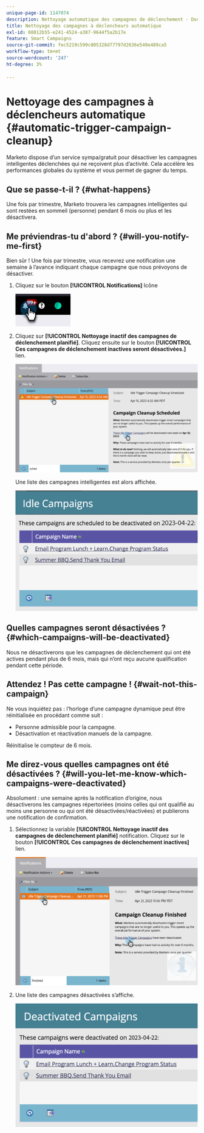 ```yaml
---
unique-page-id: 1147074
description: Nettoyage automatique des campagnes de déclenchement - Documents Marketo - Documentation du produit
title: Nettoyage des campagnes à déclencheurs automatique
exl-id: 08012b55-e241-4524-a387-9644f5a2b17e
feature: Smart Campaigns
source-git-commit: fec5219c599c805328d77797d2636e549e489ca5
workflow-type: tm+mt
source-wordcount: '247'
ht-degree: 3%

---
```


# Nettoyage des campagnes à déclencheurs automatique {#automatic-trigger-campaign-cleanup}

Marketo dispose d’un service sympa/gratuit pour désactiver les campagnes intelligentes déclenchées qui ne reçoivent plus d’activité. Cela accélère les performances globales du système et vous permet de gagner du temps.

## Que se passe-t-il ? {#what-happens}

Une fois par trimestre, Marketo trouvera les campagnes intelligentes qui sont restées en sommeil (personne) pendant 6 mois ou plus et les désactivera.

## Me préviendras-tu d&#39;abord ? {#will-you-notify-me-first}

Bien sûr ! Une fois par trimestre, vous recevrez une notification une semaine à l’avance indiquant chaque campagne que nous prévoyons de désactiver.

1. Cliquez sur le bouton **[!UICONTROL Notifications]** Icône

   ![](assets/automatic-trigger-campaign-cleanup-1.png)

1. Cliquez sur **[!UICONTROL Nettoyage inactif des campagnes de déclenchement planifié]**. Cliquez ensuite sur le bouton **[!UICONTROL Ces campagnes de déclenchement inactives seront désactivées.]** lien.

   ![](assets/automatic-trigger-campaign-cleanup-2.png)

   Une liste des campagnes intelligentes est alors affichée.

   ![](assets/automatic-trigger-campaign-cleanup-3.png)

## Quelles campagnes seront désactivées ? {#which-campaigns-will-be-deactivated}

Nous ne désactiverons que les campagnes de déclenchement qui ont été actives pendant plus de 6 mois, mais qui n’ont reçu aucune qualification pendant cette période.

## Attendez ! Pas cette campagne ! {#wait-not-this-campaign}

Ne vous inquiétez pas : l’horloge d’une campagne dynamique peut être réinitialisée en procédant comme suit :

* Personne admissible pour la campagne.
* Désactivation et réactivation manuels de la campagne.

Réinitialise le compteur de 6 mois.

## Me direz-vous quelles campagnes ont été désactivées ? {#will-you-let-me-know-which-campaigns-were-deactivated}

Absolument : une semaine après la notification d’origine, nous désactiverons les campagnes répertoriées (moins celles qui ont qualifié au moins une personne ou qui ont été désactivées/réactivées) et publierons une notification de confirmation.

1. Sélectionnez la variable **[!UICONTROL Nettoyage inactif des campagnes de déclenchement planifié]** notification. Cliquez sur le bouton **[!UICONTROL Ces campagnes de déclenchement inactives]** lien.

   ![](assets/automatic-trigger-campaign-cleanup-4.png)

1. Une liste des campagnes désactivées s’affiche.

   ![](assets/automatic-trigger-campaign-cleanup-5.png)
